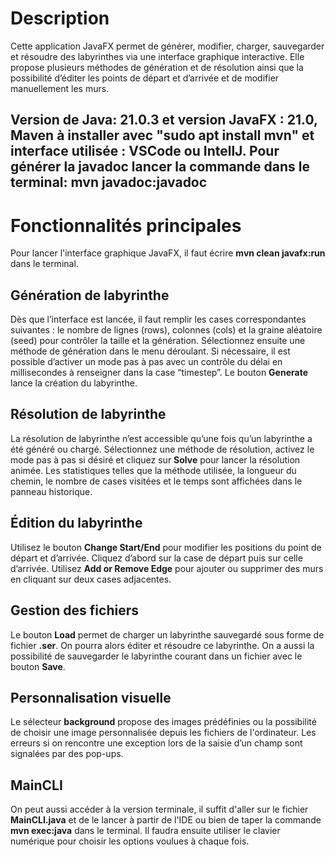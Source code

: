 # Description
Cette application JavaFX permet de générer, modifier, charger, sauvegarder et résoudre des labyrinthes via une interface graphique interactive. Elle propose plusieurs méthodes de génération et de résolution ainsi que la possibilité d’éditer les points de départ et d’arrivée et de modifier manuellement les murs. 

## Version de Java: 21.0.3 et version JavaFX : 21.0, Maven à installer avec "sudo apt install mvn" et interface utilisée : VSCode ou IntellJ. Pour générer la javadoc lancer la commande dans le terminal: **mvn javadoc:javadoc**



# Fonctionnalités principales

Pour lancer l'interface graphique JavaFX, il faut écrire **mvn clean javafx:run** dans le terminal.

## Génération de labyrinthe
Dès que l’interface est lancée, il faut remplir les cases correspondantes suivantes : le nombre de lignes (rows), colonnes (cols) et la graine aléatoire (seed) pour contrôler la taille et la génération. Sélectionnez ensuite une méthode de génération dans le menu déroulant. Si nécessaire, il est possible d’activer un mode pas à pas avec un contrôle du délai en millisecondes à renseigner dans la case “timestep”. Le bouton **Generate** lance la création du labyrinthe.

## Résolution de labyrinthe
La résolution de labyrinthe n’est accessible qu’une fois qu’un labyrinthe a été généré ou chargé. Sélectionnez une méthode de résolution, activez le mode pas à pas si désiré et cliquez sur **Solve** pour lancer la résolution animée. Les statistiques telles que la méthode utilisée, la longueur du chemin, le nombre de cases visitées et le temps sont affichées dans le panneau historique.

## Édition du labyrinthe
Utilisez le bouton **Change Start/End** pour modifier les positions du point de départ et d’arrivée. Cliquez d’abord sur la case de départ puis sur celle d’arrivée. Utilisez **Add or Remove Edge** pour ajouter ou supprimer des murs en cliquant sur deux cases adjacentes.

## Gestion des fichiers
Le bouton **Load** permet de charger un labyrinthe sauvegardé sous forme de fichier **.ser**. On pourra alors éditer et résoudre ce labyrinthe. On a aussi la possibilité de sauvegarder le labyrinthe courant dans un fichier avec le bouton **Save**.

## Personnalisation visuelle
Le sélecteur **background** propose des images prédéfinies ou la possibilité de choisir une image personnalisée depuis les fichiers de l'ordinateur. Les erreurs si on rencontre une exception lors de la saisie d’un champ sont signalées par des pop-ups.

## MainCLI
On peut aussi accéder à la version terminale, il suffit d'aller sur le fichier **MainCLI.java** et de le lancer à partir de l'IDE ou bien de taper la commande **mvn exec:java** dans le terminal. Il faudra ensuite utiliser le clavier numérique pour choisir les options voulues à chaque fois.
